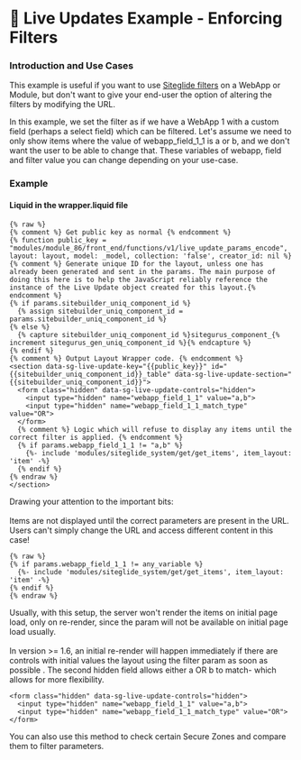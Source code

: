 # 🔹 Live Updates Example - Enforcing Filters

### Introduction and Use Cases <a href="#introduction-and-use-cases" id="introduction-and-use-cases"></a>

This example is useful if you want to use [Siteglide filters](../../../webapps/layouts/searching-advanced-filtering.md) on a WebApp or Module, but don't want to give your end-user the option of altering the filters by modifying the URL.

In this example, we set the filter as if we have a WebApp 1 with a custom field (perhaps a select field) which can be filtered. Let's assume we need to only show items where the value of webapp\_field\_1\_1 is a or b, and we don't want the user to be able to change that. These variables of webapp, field and filter value you can change depending on your use-case.

### Example <a href="#example" id="example"></a>

#### Liquid in the wrapper.liquid file <a href="#liquid-in-the-wrapperliquid-file" id="liquid-in-the-wrapperliquid-file"></a>

```liquid
{% raw %}
{% comment %} Get public key as normal {% endcomment %}
{% function public_key = "modules/module_86/front_end/functions/v1/live_update_params_encode", layout: layout, model: _model, collection: 'false', creator_id: nil %}
{% comment %} Generate unique ID for the layout, unless one has already been generated and sent in the params. The main purpose of doing this here is to help the JavaScript reliably reference the instance of the Live Update object created for this layout.{% endcomment %}
{% if params.sitebuilder_uniq_component_id %}
  {% assign sitebuilder_uniq_component_id = params.sitebuilder_uniq_component_id %}
{% else %}
  {% capture sitebuilder_uniq_component_id %}sitegurus_component_{% increment sitegurus_gen_uniq_component_id %}{% endcapture %}
{% endif %}
{% comment %} Output Layout Wrapper code. {% endcomment %}
<section data-sg-live-update-key="{{public_key}}" id="{{sitebuilder_uniq_component_id}}_table" data-sg-live-update-section="{{sitebuilder_uniq_component_id}}">
  <form class="hidden" data-sg-live-update-controls="hidden">
    <input type="hidden" name="webapp_field_1_1" value="a,b">
    <input type="hidden" name="webapp_field_1_1_match_type" value="OR">
  </form>
  {% comment %} Logic which will refuse to display any items until the correct filter is applied. {% endcomment %}
  {% if params.webapp_field_1_1 != "a,b" %}
    {%- include 'modules/siteglide_system/get/get_items', item_layout: 'item' -%}
  {% endif %}
{% endraw %}
</section>
```

Drawing your attention to the important bits: \
\
Items are not displayed until the correct parameters are present in the URL. Users can't simply change the URL and access different content in this case!

```
{% raw %}
{% if params.webapp_field_1_1 != any_variable %}
  {%- include 'modules/siteglide_system/get/get_items', item_layout: 'item' -%}
{% endif %}
{% endraw %}
```

Usually, with this setup, the server won't render the items on initial page load, only on re-render, since the param will not be available on initial page load usually.\
\
In version >= 1.6, an initial re-render will happen immediately if there are controls with initial values the layout using the filter param as soon as possible . The second hidden field allows either a OR b to match- which allows for more flexibility.&#x20;

```
<form class="hidden" data-sg-live-update-controls="hidden">   
  <input type="hidden" name="webapp_field_1_1" value="a,b">
  <input type="hidden" name="webapp_field_1_1_match_type" value="OR">
</form>
```

You can also use this method to check certain Secure Zones and compare them to filter parameters.
